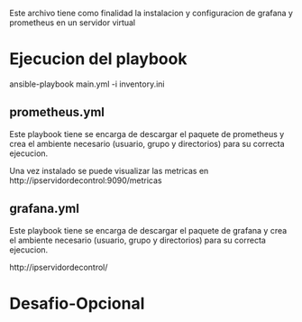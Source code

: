 Este archivo tiene como finalidad la instalacion y configuracion de grafana y prometheus en un servidor virtual

# Ejecucion del playbook

 ansible-playbook main.yml -i inventory.ini

 ## prometheus.yml

 Este playbook tiene se encarga de descargar el paquete de prometheus y crea el ambiente necesario (usuario, grupo y directorios) para su correcta ejecucion.

 Una vez instalado se puede visualizar las metricas en 
 http://ipservidordecontrol:9090/metricas

 
 ## grafana.yml

 Este playbook tiene se encarga de descargar el paquete de grafana y crea el ambiente necesario (usuario, grupo y directorios) para su correcta ejecucion.

  http://ipservidordecontrol/
# Desafio-Opcional
